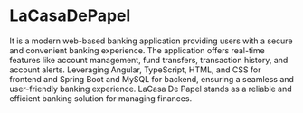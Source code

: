 # LaCasaDePapel
It is a modern web-based banking application providing users with a secure and convenient banking experience. The application offers real-time features like account management, fund transfers, transaction history, and account alerts. Leveraging Angular, TypeScript, HTML, and CSS for frontend and Spring Boot and MySQL for backend, ensuring a seamless and user-friendly banking experience. LaCasa De Papel stands as a reliable and efficient banking solution for managing finances.



